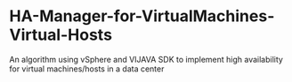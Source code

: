 # HA-Manager-for-VirtualMachines-Virtual-Hosts
An algorithm using vSphere and VIJAVA SDK to implement high availability for virtual machines/hosts in a data center
